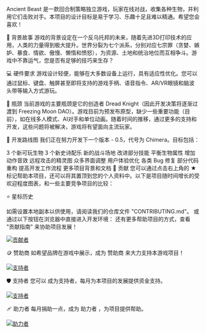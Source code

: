 Ancient Beast 是一款回合制策略独立游戏，玩家在线对战，收集各种生物，并利用它们击败对手。本项目的设计目标是易于学习、乐趣十足且难以精通。希望您会喜欢！

📜 背景故事
游戏的背景设定在一个反乌托邦的未来，随着先进3D打印技术的应用，人类的力量得到极大提升。世界分裂为七个派系，分别对应七宗罪（贪婪、嫉妒、暴食、情欲、傲慢、懒惰和愤怒），为资源、土地和统治地位而互相争斗。游戏中不靠运气，您是否有足够的技巧来生存？

💻 硬件要求
游戏设计轻便，能够在大多数设备上运行，具有适应性优化。您可以通过鼠标、键盘、触屏甚至即将支持的游戏手柄、语音指令、AR/VR眼镜和脑波头带等输入方式游玩。

💈 瓶颈
当前游戏的主要瓶颈是它的创造者 Dread Knight（因此开发决策将逐渐过渡到 Freezing Moon DAO）。游戏目前为预发布原型，缺少一些重要功能（目前），如在线多人模式、AI对手和单位动画。随着时间的推移，通过更多的支持和开发，这些问题将被解决，游戏将有望面向主流玩家。

🔮 开发路线图
我们正在努力开发下一个版本 - 0.5，代号为 Chimera。目标包括：

3 个新可玩生物
3 个新史诗配乐
新的战斗场地
改进部分技能
平衡生物属性
增加动作音效
远程攻击的精灵图
众多界面调整
用户体验优化
各类 Bug 修复
部分代码重构
提高开发工作流程
更多项目背景和文档
🏮 贡献
您可以通过点击右上角的 ★ 标记帮助本项目，还可以将其置顶到您的个人资料中。以下是项目随时间增长的受欢迎程度图表，和一些主要竞争项目的比较：

⭐ 星标历史


如需设置本地副本以供使用，请阅读我们的仓库文件 "CONTRIBUTING.md"。
或通过以下按钮在浏览器中直接进入开发环境：
还有更多帮助项目的方式，查看 "贡献指南" 来协助项目发展！

<a href="https://github.com/FreezingMoon/AncientBeast/graphs/contributors"><img src="https://opencollective.com/ancientbeast/contributors.svg?width=838&button=false" alt="贡献者"></a>

🪙 赞助商
如希望品牌在游戏中展示，成为 赞助商 来大力支持本游戏项目！

<a href="https://opencollective.com/ancientbeast/contribute/sponsor-8022"><img src="https://opencollective.com/ancientbeast/tiers/sponsor.svg?avatarHeight=70&width=838" alt="支持者"></a>

🛡️ 支持者
您可以 成为支持者，每月为本项目的发展提供资金支持。

<a href="https://opencollective.com/ancientbeast/contribute/backer-8021"><img src="https://opencollective.com/ancientbeast/tiers/backer.svg?avatarHeight=50&width=838" alt="支持者"></a>

🩹 助力者
每月捐助一点，成为 助力者 ，为项目提供帮助。

<a href="https://opencollective.com/ancientbeast/contribute/helper-59413"><img src="https://opencollective.com/ancientbeast/tiers/helper.svg?avatarHeight=30&width=838" alt="助力者"></a>
